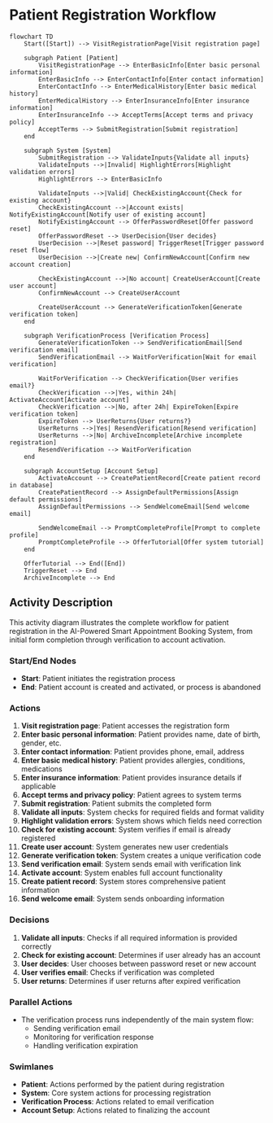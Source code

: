# Patient Registration Workflow

```mermaid
flowchart TD
    Start([Start]) --> VisitRegistrationPage[Visit registration page]
    
    subgraph Patient [Patient]
        VisitRegistrationPage --> EnterBasicInfo[Enter basic personal information]
        EnterBasicInfo --> EnterContactInfo[Enter contact information]
        EnterContactInfo --> EnterMedicalHistory[Enter basic medical history]
        EnterMedicalHistory --> EnterInsuranceInfo[Enter insurance information]
        EnterInsuranceInfo --> AcceptTerms[Accept terms and privacy policy]
        AcceptTerms --> SubmitRegistration[Submit registration]
    end
    
    subgraph System [System]
        SubmitRegistration --> ValidateInputs{Validate all inputs}
        ValidateInputs -->|Invalid| HighlightErrors[Highlight validation errors]
        HighlightErrors --> EnterBasicInfo
        
        ValidateInputs -->|Valid| CheckExistingAccount{Check for existing account}
        CheckExistingAccount -->|Account exists| NotifyExistingAccount[Notify user of existing account]
        NotifyExistingAccount --> OfferPasswordReset[Offer password reset]
        OfferPasswordReset --> UserDecision{User decides}
        UserDecision -->|Reset password| TriggerReset[Trigger password reset flow]
        UserDecision -->|Create new| ConfirmNewAccount[Confirm new account creation]
        
        CheckExistingAccount -->|No account| CreateUserAccount[Create user account]
        ConfirmNewAccount --> CreateUserAccount
        
        CreateUserAccount --> GenerateVerificationToken[Generate verification token]
    end
    
    subgraph VerificationProcess [Verification Process]
        GenerateVerificationToken --> SendVerificationEmail[Send verification email]
        SendVerificationEmail --> WaitForVerification[Wait for email verification]
        
        WaitForVerification --> CheckVerification{User verifies email?}
        CheckVerification -->|Yes, within 24h| ActivateAccount[Activate account]
        CheckVerification -->|No, after 24h| ExpireToken[Expire verification token]
        ExpireToken --> UserReturns{User returns?}
        UserReturns -->|Yes| ResendVerification[Resend verification]
        UserReturns -->|No| ArchiveIncomplete[Archive incomplete registration]
        ResendVerification --> WaitForVerification
    end
    
    subgraph AccountSetup [Account Setup]
        ActivateAccount --> CreatePatientRecord[Create patient record in database]
        CreatePatientRecord --> AssignDefaultPermissions[Assign default permissions]
        AssignDefaultPermissions --> SendWelcomeEmail[Send welcome email]
        
        SendWelcomeEmail --> PromptCompleteProfile[Prompt to complete profile]
        PromptCompleteProfile --> OfferTutorial[Offer system tutorial]
    end
    
    OfferTutorial --> End([End])
    TriggerReset --> End
    ArchiveIncomplete --> End
```

## Activity Description

This activity diagram illustrates the complete workflow for patient registration in the AI-Powered Smart Appointment Booking System, from initial form completion through verification to account activation.

### Start/End Nodes
- **Start**: Patient initiates the registration process
- **End**: Patient account is created and activated, or process is abandoned

### Actions
1. **Visit registration page**: Patient accesses the registration form
2. **Enter basic personal information**: Patient provides name, date of birth, gender, etc.
3. **Enter contact information**: Patient provides phone, email, address
4. **Enter basic medical history**: Patient provides allergies, conditions, medications
5. **Enter insurance information**: Patient provides insurance details if applicable
6. **Accept terms and privacy policy**: Patient agrees to system terms
7. **Submit registration**: Patient submits the completed form
8. **Validate all inputs**: System checks for required fields and format validity
9. **Highlight validation errors**: System shows which fields need correction
10. **Check for existing account**: System verifies if email is already registered
11. **Create user account**: System generates new user credentials
12. **Generate verification token**: System creates a unique verification code
13. **Send verification email**: System sends email with verification link
14. **Activate account**: System enables full account functionality
15. **Create patient record**: System stores comprehensive patient information
16. **Send welcome email**: System sends onboarding information

### Decisions
1. **Validate all inputs**: Checks if all required information is provided correctly
2. **Check for existing account**: Determines if user already has an account
3. **User decides**: User chooses between password reset or new account
4. **User verifies email**: Checks if verification was completed
5. **User returns**: Determines if user returns after expired verification

### Parallel Actions
- The verification process runs independently of the main system flow:
  - Sending verification email
  - Monitoring for verification response
  - Handling verification expiration

### Swimlanes
- **Patient**: Actions performed by the patient during registration
- **System**: Core system actions for processing registration
- **Verification Process**: Actions related to email verification
- **Account Setup**: Actions related to finalizing the account
